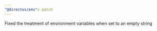 ```yaml
---
"@directus/env": patch
---
```


Fixed the treatment of environment variables when set to an empty string 
